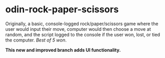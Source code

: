 # odin-rock-paper-scissors

Originally, a basic, console-logged rock/paper/scissors game where the user would input their move, computer would then choose a move at random, and the script logged to the console if the user won, lost, or tied the computer. _Best of 5 won_.

**This new and improved branch adds UI functionality.**
